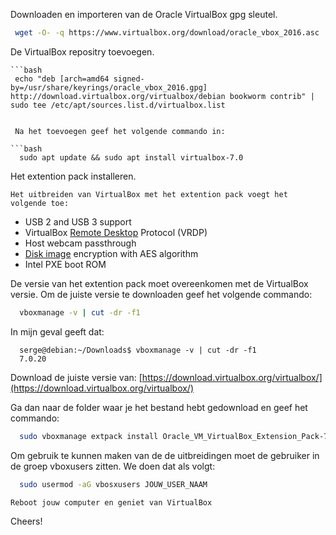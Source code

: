 Downloaden en importeren van de Oracle VirtualBox gpg sleutel.
   
   ```bash
    wget -O- -q https://www.virtualbox.org/download/oracle_vbox_2016.asc | sudo gpg --dearmour -o /usr/share/keyrings/oracle_vbox_2016.gpg
   ```

De VirtualBox repositry toevoegen.

    ```bash
     echo "deb [arch=amd64 signed-by=/usr/share/keyrings/oracle_vbox_2016.gpg] http://download.virtualbox.org/virtualbox/debian bookworm contrib" | sudo tee /etc/apt/sources.list.d/virtualbox.list
   ```
    
    Na het toevoegen geef het volgende commando in:

   ```bash
     sudo apt update && sudo apt install virtualbox-7.0
   ```
   
Het extention pack installeren.

    Het uitbreiden van VirtualBox met het extention pack voegt het volgende toe:

   * USB 2 and USB 3 support
   * VirtualBox [Remote Desktop](https://linuxiac.com/remote-desktop-with-linux/) Protocol (VRDP)
   * Host webcam passthrough
   * [Disk image](https://linuxiac.com/best-free-hard-disk-imaging-software/) encryption with AES algorithm
   * Intel PXE boot ROM

   De versie van het extention pack moet overeenkomen met de VirtualBox versie. Om de juiste versie te downloaden geef het volgende commando:

   ```bash
     vboxmanage -v | cut -dr -f1
   ```
  In mijn geval geeft dat:

  ```
    serge@debian:~/Downloads$ vboxmanage -v | cut -dr -f1
    7.0.20
 ```

Download de juiste versie van: [https://download.virtualbox.org/virtualbox/](https://download.virtualbox.org/virtualbox/)

Ga dan naar de folder waar je het bestand hebt gedownload en geef het commando:

```bash
  sudo vboxmanage extpack install Oracle_VM_VirtualBox_Extension_Pack-7.0.10.vbox-extpack
```
Om gebruik te kunnen maken van de de uitbreidingen moet de gebruiker in de groep vboxusers zitten. We doen dat als volgt:

  ```bash
    sudo usermod -aG vbosxusers JOUW_USER_NAAM
  ```

    Reboot jouw computer en geniet van VirtualBox



Cheers!


